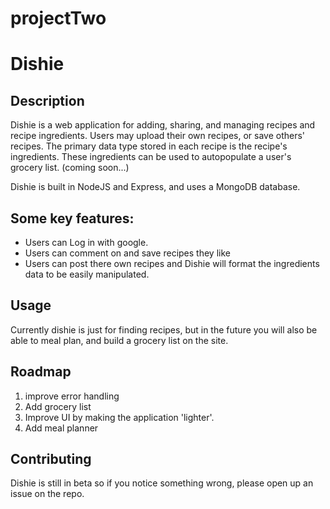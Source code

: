# projectTwo
# Dishie


## Description
Dishie is a web application for adding, sharing, and managing recipes and recipe ingredients. Users may upload their own recipes, or save others' recipes. The primary data type stored in each recipe is the recipe's ingredients. These ingredients can be used to autopopulate a user's grocery list. (coming soon...)

Dishie is built in NodeJS and Express, and uses a MongoDB database.

## Some key features:
<ul>
  <li>Users can Log in with google.</li>
  <li>Users can comment on and save recipes they like</li>  
  <li>Users can post there own recipes and Dishie will format the ingredients data to be easily manipulated.
</li>  
</ul>


## Usage
Currently dishie is just for finding recipes, but in the future you will also be able to meal plan, and build a grocery list on the site.

## Roadmap
<ol>
  <li>improve error handling</li>
  <li>Add grocery list</li>  
  <li>Improve UI by making the application 'lighter'.</li>  
  <li>Add meal planner</li>
</ol>

## Contributing
Dishie is still in beta so if you notice something wrong, please open up an issue on the repo. 

